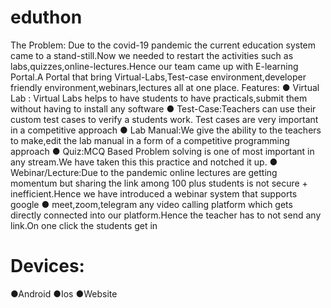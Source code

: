 # eduthon
The Problem:
Due to the covid-19 pandemic the current education system came to a stand-still.Now we needed to restart the activities such as
labs,quizzes,online-lectures.Hence our team came up with E-learning Portal.A Portal that bring Virtual-Labs,Test-case environment,developer friendly environment,webinars,lectures
all at one place.
Features:
● Virtual Lab : Virtual Labs helps to have students to have practicals,submit
them without having to install any software
● Test-Case:Teachers can use their custom test cases to verify a students work.
Test cases are very important in a competitive approach
● Lab Manual:We give the ability to the teachers to make,edit the lab manual in a
form of a competitive programming approach
● Quiz:MCQ Based Problem solving is one of most important in any stream.We
have taken this this practice and notched it up.
● Webinar/Lecture:Due to the pandemic online lectures are getting momentum
but sharing the link among 100 plus students is not secure + inefficient.Hence
we have introduced a webinar system that supports google
● meet,zoom,telegram any video calling platform which gets directly connected
into our platform.Hence the teacher has to not send any link.On one click the
students get in
# Devices:
●Android
●Ios
●Website
